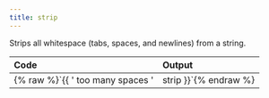 ```yaml
---
title: strip
---
```


Strips all whitespace (tabs, spaces, and newlines) from a string.

| Code                                                   | Output             |
|:-------------------------------------------------------|:-------------------|
| {% raw %}`{{ '   too many spaces   ' | strip }}`{% endraw %}     | `"too many spaces"` |
